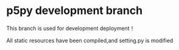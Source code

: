 # p5py development branch

This branch is used for development deployment！

All static resources have been compiled,and setting.py is modified
